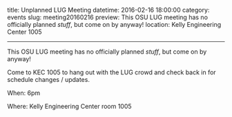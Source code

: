 title: Unplanned LUG Meeting
datetime: 2016-02-16 18:00:00
category: events
slug: meeting20160216
preview: This OSU LUG meeting has no officially planned *stuff*, but come on by anyway!
location: Kelly Engineering Center 1005

---

This OSU LUG meeting has no officially planned *stuff*, but come on by anyway!

Come to KEC 1005 to hang out with the LUG crowd and check back in for schedule changes / updates.

When: 6pm

Where: Kelly Engineering Center room 1005
